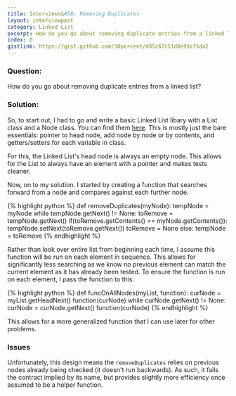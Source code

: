 ```yaml
---
title: Interviews&#58; Removing Duplicates
layout: interviewpost
category: Linked List
excerpt: How do you go about removing duplicate entries from a linked list?
index: 0
gistlink: https://gist.github.com/30percent/d85c67c51d8e93cf5da2
---
```


### Question:

How do you go about removing duplicate entries from a linked list?

### Solution:

So, to start out, I had to go and write a basic Linked List libary with a List class and a Node class. You can find them [here](https://gist.github.com/30percent/d6679ccecf7a04f9e67e). This is mostly just the bare essentials: pointer to head node, add node by node or by contents, and getters/setters for each variable in class.

For this, the Linked List's head node is always an empty node. This allows for the List to always have an element with a pointer and makes tests cleaner.

Now, on to my solution. I started by creating a function that searches forward from a node and compares against each further node.

{% highlight python %}
def removeDuplicates(myNode):
    tempNode = myNode
    while tempNode.getNext() != None:
        toRemove = tempNode.getNext()
        if(toRemove.getContents() == myNode.getContents()):
            tempNode.setNext(toRemove.getNext())
            toRemove = None
        else:
            tempNode = toRemove
{% endhighlight %}

Rather than look over entire list from beginning each time, I assume this function will be run on each element in sequence. This allows for significantly less searching as we know no previous element can match the current element as it has already been tested. To ensure the function is run on each element, I pass the function to this:

{% highlight python %}
def funcOnAllNodes(myList, function):
    curNode = myList.getHeadNext()
    function(curNode)
    while curNode.getNext() != None:
        curNode = curNode.getNext()
        function(curNode)
{% endhighlight %}

This allows for a more generalized function that I can use later for other problems.


### Issues

Unfortunately, this design means the <code>removeDuplicates</code> relies on previous nodes already being checked (it doesn't run backwards). As such, it fails the contract implied by its name, but provides slightly more efficiency once assumed to be a helper function.